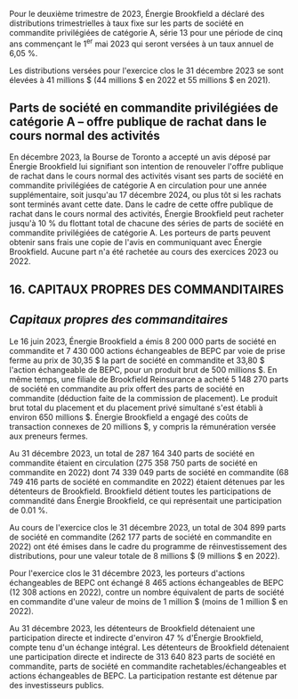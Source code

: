 Pour le deuxième trimestre de 2023, Énergie Brookfield a déclaré des distributions trimestrielles à taux fixe sur les parts de société en commandite privilégiées de catégorie A, série 13 pour une période de cinq ans commençant le 1<sup>er</sup> mai 2023 qui seront versées à un taux annuel de 6,05 %.

Les distributions versées pour l'exercice clos le 31 décembre 2023 se sont élevées à 41 millions \$ (44 millions \$ en 2022 et 55 millions \$ en 2021).

## Parts de société en commandite privilégiées de catégorie A – offre publique de rachat dans le cours normal des activités

En décembre 2023, la Bourse de Toronto a accepté un avis déposé par Énergie Brookfield lui signifiant son intention de renouveler l'offre publique de rachat dans le cours normal des activités visant ses parts de société en commandite privilégiées de catégorie A en circulation pour une année supplémentaire, soit jusqu'au 17 décembre 2024, ou plus tôt si les rachats sont terminés avant cette date. Dans le cadre de cette offre publique de rachat dans le cours normal des activités, Énergie Brookfield peut racheter jusqu'à 10 % du flottant total de chacune des séries de parts de société en commandite privilégiées de catégorie A. Les porteurs de parts peuvent obtenir sans frais une copie de l'avis en communiquant avec Énergie Brookfield. Aucune part n'a été rachetée au cours des exercices 2023 ou 2022.

## 16. CAPITAUX PROPRES DES COMMANDITAIRES

## *Capitaux propres des commanditaires*

Le 16 juin 2023, Énergie Brookfield a émis 8 200 000 parts de société en commandite et 7 430 000 actions échangeables de BEPC par voie de prise ferme au prix de 30,35 \$ la part de société en commandite et 33,80 \$ l'action échangeable de BEPC, pour un produit brut de 500 millions \$. En même temps, une filiale de Brookfield Reinsurance a acheté 5 148 270 parts de société en commandite au prix offert des parts de société en commandite (déduction faite de la commission de placement). Le produit brut total du placement et du placement privé simultané s'est établi à environ 650 millions \$. Énergie Brookfield a engagé des coûts de transaction connexes de 20 millions \$, y compris la rémunération versée aux preneurs fermes.

Au 31 décembre 2023, un total de 287 164 340 parts de société en commandite étaient en circulation (275 358 750 parts de société en commandite en 2022) dont 74 339 049 parts de société en commandite (68 749 416 parts de société en commandite en 2022) étaient détenues par les détenteurs de Brookfield. Brookfield détient toutes les participations de commandité dans Énergie Brookfield, ce qui représentait une participation de 0.01 %.

Au cours de l'exercice clos le 31 décembre 2023, un total de 304 899 parts de société en commandite (262 177 parts de société en commandite en 2022) ont été émises dans le cadre du programme de réinvestissement des distributions, pour une valeur totale de 8 millions \$ (9 millions \$ en 2022).

Pour l'exercice clos le 31 décembre 2023, les porteurs d'actions échangeables de BEPC ont échangé 8 465 actions échangeables de BEPC (12 308 actions en 2022), contre un nombre équivalent de parts de société en commandite d'une valeur de moins de 1 million \$ (moins de 1 million \$ en 2022).

Au 31 décembre 2023, les détenteurs de Brookfield détenaient une participation directe et indirecte d'environ 47 % d'Énergie Brookfield, compte tenu d'un échange intégral. Les détenteurs de Brookfield détenaient une participation directe et indirecte de 313 640 823 parts de société en commandite, parts de société en commandite rachetables/échangeables et actions échangeables de BEPC. La participation restante est détenue par des investisseurs publics.